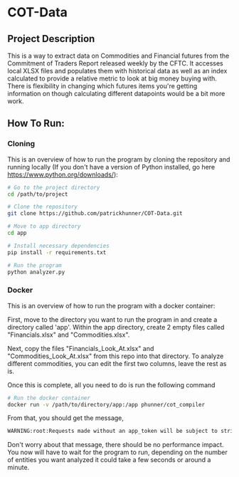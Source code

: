 # COT-Data

## Project Description

This is a way to extract data on Commodities and Financial futures from the Commitment of Traders Report released weekly by the CFTC. It accesses local XLSX files and populates them with historical data as well as an index calculated to provide a relative metric to look at big money buying with. There is flexibility in changing which futures items you're getting information on though calculating different datapoints would be a bit more work.

## How To Run:

### Cloning

This is an overview of how to run the program by cloning the repository and running locally (If you don't have a version of Python installed, go here https://www.python.org/downloads/):

  ```bash
  # Go to the project directory
  cd /path/to/project
  
  # Clone the repository
  git clone https://github.com/patrickhunner/COT-Data.git
  
  # Move to app directory
  cd app

  # Install necessary dependencies
  pip install -r requirements.txt
  
  # Run the program
  python analyzer.py
  ```
  
### Docker

This is an overview of how to run the program with a docker container:

First, move to the directory you want to run the program in and create a directory called 'app'. Within the app directory, create 2 empty files called "Financials.xlsx" and "Commodities.xlsx".

Next, copy the files "Financials_Look_At.xlsx" and "Commodities_Look_At.xlsx" from this repo into that directory. To analyze different commodities, you can edit the first two columns, leave the rest as is.

Once this is complete, all you need to do is run the following command

  ```bash
  # Run the docker container
  docker run -v /path/to/directory/app:/app phunner/cot_compiler
  ```
  
From that, you should get the message, 

  ```bash
  WARNING:root:Requests made without an app_token will be subject to strict throttling limits.
  ```
  
Don't worry about that message, there should be no performance impact. You now will have to wait for the program to run, depending on the number of entities you want analyzed it could take a few seconds or around a minute.
